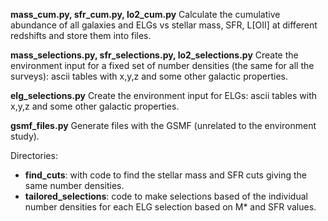 **mass_cum.py, sfr_cum.py, lo2_cum.py** Calculate the cumulative abundance of all galaxies and ELGs vs stellar mass, SFR, L[OII] at different redshifts and store them into files.

**mass_selections.py, sfr_selections.py, lo2_selections.py** Create the environment input for a fixed set of number densities (the same for all the surveys): ascii tables with x,y,z and some other galactic properties.

**elg_selections.py** Create the environment input for ELGs: ascii tables with x,y,z and some other galactic properties.

**gsmf_files.py** Generate files with the GSMF (unrelated to the environment study).

Directories:
 * **find_cuts**: with code to find the stellar mass and SFR cuts giving the same number densities.
 * **tailored_selections**: code to make selections based of the individual number densities for each ELG selection based on M* and SFR values.
